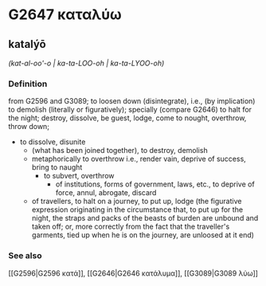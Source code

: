 # G2647 καταλύω

## katalýō

_(kat-al-oo'-o | ka-ta-LOO-oh | ka-ta-LYOO-oh)_

### Definition

from G2596 and G3089; to loosen down (disintegrate), i.e., (by implication) to demolish (literally or figuratively); specially (compare G2646) to halt for the night; destroy, dissolve, be guest, lodge, come to nought, overthrow, throw down; 

- to dissolve, disunite
  - (what has been joined together), to destroy, demolish
  - metaphorically to overthrow i.e., render vain, deprive of success, bring to naught
    - to subvert, overthrow
      - of institutions, forms of government, laws, etc., to deprive of force, annul, abrogate, discard
  - of travellers, to halt on a journey, to put up, lodge (the figurative expression originating in the circumstance that, to put up for the night, the straps and packs of the beasts of burden are unbound and taken off; or, more correctly from the fact that the traveller's garments, tied up when he is on the journey, are unloosed at it end)

### See also

[[G2596|G2596 κατά]], [[G2646|G2646 κατάλυμα]], [[G3089|G3089 λύω]]
